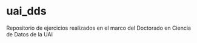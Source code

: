 # uai_dds
Repositorio de ejercicios realizados en el marco del Doctorado en Ciencia de Datos de la UAI

